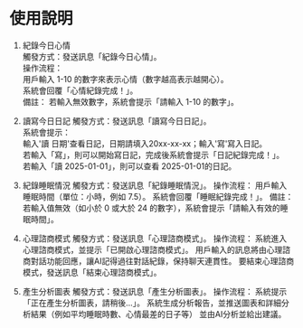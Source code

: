 # 使用說明
1. 紀錄今日心情<br>
觸發方式：發送訊息「紀錄今日心情」。<br>
操作流程：<br>
用戶輸入 1-10 的數字來表示心情（數字越高表示越開心）。<br>
系統會回覆「心情紀錄完成！」。<br>
備註： 若輸入無效數字，系統會提示「請輸入 1-10 的數字」。<br>

2. 讀寫今日日記
觸發方式：發送訊息「讀寫今日日記」。<br>
系統會提示：<br>
輸入'讀 日期'查看日記，日期請填入20xx-xx-xx；輸入'寫'寫入日記。<br>
若輸入「寫」，則可以開始寫日記，完成後系統會提示「日記紀錄完成！」。<br>
若輸入「讀 2025-01-01」，則可以查看 2025-01-01的日記。<br>

3. 紀錄睡眠情況
觸發方式：發送訊息「紀錄睡眠情況」。
操作流程：
用戶輸入睡眠時間（單位：小時，例如 7.5）。
系統會回覆「睡眠紀錄完成！」。
備註： 若輸入值無效（如小於 0 或大於 24 的數字），系統會提示「請輸入有效的睡眠時間」。

4. 心理諮商模式
觸發方式：發送訊息「心理諮商模式」。
操作流程：
系統進入心理諮商模式，並提示「已開啟心理諮商模式」。
用戶輸入的訊息將由心理諮商對話功能回應，讓AI記得過往對話紀錄，保持聊天連貫性。
要結束心理諮商模式，發送訊息「結束心理諮商模式」。

5. 產生分析圖表
觸發方式：發送訊息「產生分析圖表」。
操作流程：
系統提示「正在產生分析圖表，請稍後...」。
系統生成分析報告，並推送圖表和詳細分析結果（例如平均睡眠時數、心情最差的日子等）
並由AI分析並給出建議。
